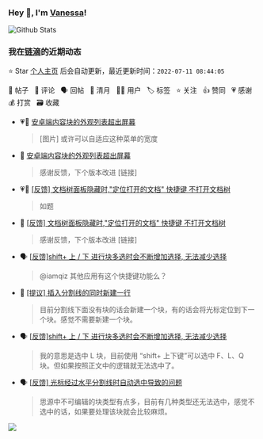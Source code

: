 ### Hey 👋, I'm [Vanessa](http://vanessa.b3log.org/)!

![Github Stats](https://github-readme-stats.vercel.app/api?username=Vanessa219&show_icons=true)

<!--events start -->

### 我在[链滴](https://ld246.com)的近期动态

⭐️ Star [个人主页](https://github.com/Vanessa219/Vanessa219) 后会自动更新，最近更新时间：`2022-07-11 08:44:05`

📝 帖子 &nbsp; 💬 评论 &nbsp; 🗣 回帖 &nbsp; 🌙 清月 &nbsp; 👨‍💻 用户 &nbsp; 🏷️ 标签 &nbsp; ⭐️ 关注 &nbsp; 👍 赞同 &nbsp; 💗 感谢 &nbsp; 💰 打赏 &nbsp; 🗃 收藏

* 💗📝 [安卓端内容块的外观列表超出屏幕](https://ld246.com/article/1657424266551)

  > [图片] 或许可以自适应这种菜单的宽度
* 💬 [安卓端内容块的外观列表超出屏幕](https://ld246.com/article/1657424266551/comment/1657447755249#comments)

  > 感谢反馈，下个版本改进 [链接]
* 💗📝 [[反馈] 文档树面板隐藏时,"定位打开的文档" 快捷键 不打开文档树](https://ld246.com/article/1657430434513)

  > 如题
* 💬 [[反馈] 文档树面板隐藏时,"定位打开的文档" 快捷键 不打开文档树](https://ld246.com/article/1657430434513/comment/1657446014085#comments)

  > 感谢反馈，下个版本改进 [链接]
* 🗣 [[反馈]shift+ 上 / 下 进行块多选时会不断增加选择, 无法减少选择](https://ld246.com/article/1657332298324/comment/1657368756620#comments)

  > @iamqiz 其他应用有这个快捷键功能么？
* 💬 [[提议] 插入分割线的同时新建一行](https://ld246.com/article/1657375443812/comment/1657378414962#comments)

  > 目前分割线下面没有块的话会新建一个块，有的话会将光标定位到下一个块。感觉不需要新建一个块。
* 🗣 [[反馈]shift+ 上 / 下 进行块多选时会不断增加选择, 无法减少选择](https://ld246.com/article/1657332298324/comment/1657368756620#comments)

  > 我的意思是选中 L 块，目前使用 “shift+ 上下键”可以选中 F、L、Q 块。但如果按照正文中的逻辑就无法选中了。
* 🗣 [[反馈] 光标经过水平分割线时自动选中导致的问题](https://ld246.com/article/1657340915693/comment/1657373563656#comments)

  > 思源中不可编辑的块类型有点多，目前有几种类型还无法选中，感觉不选中的话，如果要处理该块就会比较麻烦。


<!--events end -->

<a title="Hits" target="_blank" href="https://github.com/Vanessa219/Vanessa219"><img src="https://hits.b3log.org/Vanessa219/Vanessa219.svg"></a>
